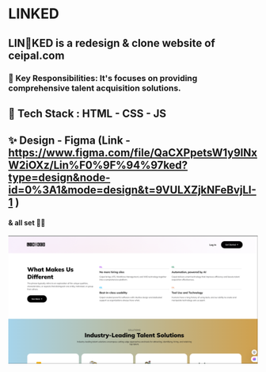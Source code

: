 # LINKED
## LIN🔗KED is a redesign &amp; clone website of ceipal.com
### 🎯 Key Responsibilities: It's focuses on providing comprehensive talent acquisition solutions.
## 💌 Tech Stack : HTML - CSS - JS 
## ✨ Design - Figma (Link - https://www.figma.com/file/QaCXPpetsW1y9lNxW2iOXz/Lin%F0%9F%94%97ked?type=design&node-id=0%3A1&mode=design&t=9VULXZjkNFeBvjLI-1 )
#### & all set 👍🏻  

![Linked](https://github.com/shubhcoding01/LINKED-main/blob/main/images/Screenshot%202024-12-27%20180318.png?raw=true)

